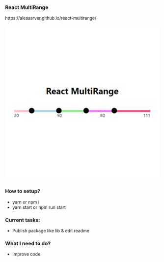 <h3>React MultiRange</h3>
https://alessarver.github.io/react-multirange/

![Screenshot](./readme_1.png)

<h3>How to setup?</h3>
<ul>
  <li>yarn or npm i</li>
  <li>yarn start or npm run start</li>
</ul>

<h3>Current tasks:</h3>
<ul>
  <li>Publish package like lib & edit readme</li>
</ul>

<h3>What I need to do?</h3>
<ul>
  <li>Improve code</li>
</ul>
